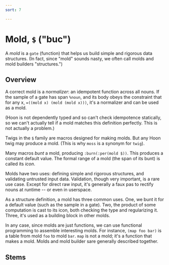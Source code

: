 ```yaml
---
sort: 7

---
```


# Mold, `$` ("buc")

A *mold* is a `gate` (function) that helps us build simple and
rigorous data structures.  (In fact, since "mold" sounds nasty,
we often call molds and mold builders "structures.")

## Overview

A correct mold is a *normalizer*: an idempotent function across
all nouns.  If the sample of a gate has span `%noun`, and its
body obeys the constraint that for any x, `=((mold x) (mold (mold
x)))`, it's a normalizer and can be used as a mold.

(Hoon is not dependently typed and so can't check idempotence
statically, so we can't actually tell if a mold matches this
definition perfectly.  This is not actually a problem.)

Twigs in the `$` family are macros designed for making molds.
But any Hoon twig may produce a mold.  (This is why `moss` is a
synonym for `twig`).

Many macros *bunt* a mold, producing `:burn(:per(mold $))`.  This
produces a constant default value.  The formal range of a mold
(the span of its bunt) is called its *icon*.

Molds have two uses: defining simple and rigorous structures, and
validating untrusted input data.  Validation, though very
important, is a rare use case.  Except for direct raw input,
it's generally a faux pas to rectify nouns at runtime -- or even
in userspace.

As a structure definition, a mold has three common uses.  One,
we bunt it for a default value (such as the sample in a gate).
Two, the product of some computation is cast to its icon, both
checking the type and regularizing it.  Three, it's used as a
building block in other molds.

In any case, since molds are just functions, we can use
functional programming to assemble interesting molds.  For
instance, `(map foo bar)` is a table from mold `foo` to mold
`bar`.  `map` is not a mold; it's a function that makes a mold.
Molds and mold builder sare generally described together.

## Stems

<list dataPreview="true" className="runes"></list>
